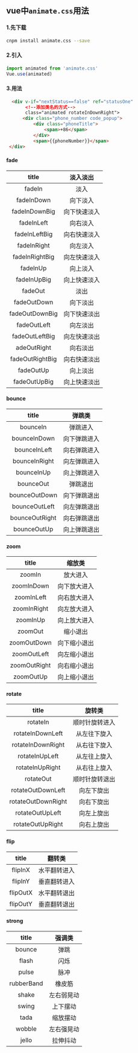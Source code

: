 ## vue中`animate.css`用法

#### 1.先下载

```bash
cnpm install animate.css --save
```

#### 2.引入

```js
import animated from 'animate.css' 
Vue.use(animated)

```

#### 3.用法

```html
  <div v-if="nextStatus==false" ref="statusOne"
       <!--添加类名的方式-->
       class="animated rotateInDownRight">
      <div class="phone_number code_popup">
          <div class="phoneTitle">
              <span>+86</span>
          </div>
          <span>{{phoneNumber}}</span>
 </div>
```

#### fade

|      title      |   淡入淡出   |
| :-------------: | :----------: |
|     fadeIn      |     淡入     |
|   fadeInDown    |   向下淡入   |
|  fadeInDownBig  | 向下快速淡入 |
|   fadeInLeft    |   向右淡入   |
|  fadeInLeftBig  | 向右快速淡入 |
|   fadeInRight   |   向左淡入   |
| fadeInRightBig  | 向左快速淡入 |
|    fadeInUp     |   向上淡入   |
|   fadeInUpBig   | 向上快速淡入 |
|     fadeOut     |     淡出     |
|   fadeOutDown   |   向下淡出   |
| fadeOutDownBig  | 向下快速淡出 |
|   fadeOutLeft   |   向左淡出   |
| fadeOutLeftBig  | 向左快速淡出 |
|   adeOutRight   |   向右淡出   |
| fadeOutRightBig | 向右快速淡出 |
|    fadeOutUp    |   向上淡出   |
|  fadeOutUpBig   | 向上快速淡出 |

#### bounce

|     title      |    弹跳类    |
| :------------: | :----------: |
|    bounceIn    |   弹跳进入   |
|  bounceInDown  | 向下弹跳进入 |
|  bounceInLeft  | 向右弹跳进入 |
| bounceInRight  | 向左弹跳进入 |
|   bounceInUp   | 向上弹跳进入 |
|   bounceOut    |   弹跳退出   |
| bounceOutDown  | 向下弹跳退出 |
| bounceOutLeft  | 向左弹跳退出 |
| bounceOutRight | 向右弹跳退出 |
|  bounceOutUp   | 向上弹跳退出 |

#### zoom

|    title     |    缩放类    |
| :----------: | :----------: |
|    zoomIn    |   放大进入   |
|  zoomInDown  | 向下放大进入 |
|  zoomInLeft  | 向右放大进入 |
| zoomInRight  | 向左放大进入 |
|   zoomInUp   | 向上放大进入 |
|   zoomOut    |   缩小退出   |
| zoomOutDown  | 向下缩小退出 |
| zoomOutLeft  | 向左缩小退出 |
| zoomOutRight | 向右缩小退出 |
|  zoomOutUp   | 向上缩小退出 |

#### rotate

|       title        |     旋转类     |
| :----------------: | :------------: |
|      rotateIn      | 顺时针旋转进入 |
|  rotateInDownLeft  |  从左往下旋入  |
| rotateInDownRight  |  从右往下旋入  |
|   rotateInUpLeft   |  从左往上旋入  |
|  rotateInUpRight   |  从右往上旋入  |
|     rotateOut      | 顺时针旋转退出 |
| rotateOutDownLeft  |   向左下旋出   |
| rotateOutDownRight |   向右下旋出   |
|  rotateOutUpLeft   |   向左上旋出   |
|  rotateOutUpRight  |   向右上旋出   |

#### flip

|  title   |    翻转类    |
| :------: | :----------: |
| flipInX  | 水平翻转进入 |
| flipInY  | 垂直翻转进入 |
| flipOutX | 水平翻转退出 |
| flipOutY | 垂直翻转退出 |

#### strong

|   title    |   强调类   |
| :--------: | :--------: |
|   bounce   |    弹跳    |
|   flash    |    闪烁    |
|   pulse    |    脉冲    |
| rubberBand |   橡皮筋   |
|   shake    | 左右弱晃动 |
|   swing    |  上下摆动  |
|    tada    |  缩放摆动  |
|   wobble   | 左右强晃动 |
|   jello    |  拉伸抖动  |

